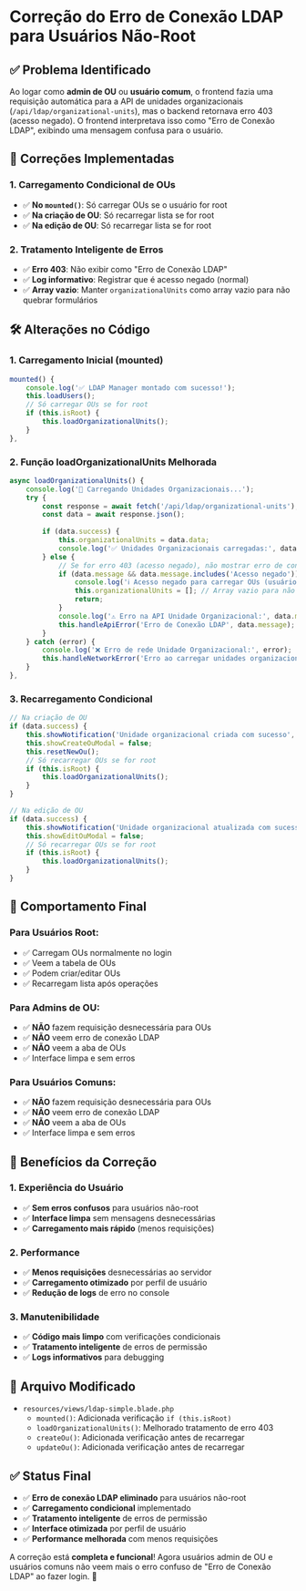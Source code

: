# Correção do Erro de Conexão LDAP para Usuários Não-Root

## ✅ **Problema Identificado**

Ao logar como **admin de OU** ou **usuário comum**, o frontend fazia uma requisição automática para a API de unidades organizacionais (`/api/ldap/organizational-units`), mas o backend retornava erro 403 (acesso negado). O frontend interpretava isso como "Erro de Conexão LDAP", exibindo uma mensagem confusa para o usuário.

## 🔧 **Correções Implementadas**

### **1. Carregamento Condicional de OUs**
- ✅ **No `mounted()`**: Só carregar OUs se o usuário for root
- ✅ **Na criação de OU**: Só recarregar lista se for root
- ✅ **Na edição de OU**: Só recarregar lista se for root

### **2. Tratamento Inteligente de Erros**
- ✅ **Erro 403**: Não exibir como "Erro de Conexão LDAP"
- ✅ **Log informativo**: Registrar que é acesso negado (normal)
- ✅ **Array vazio**: Manter `organizationalUnits` como array vazio para não quebrar formulários

## 🛠️ **Alterações no Código**

### **1. Carregamento Inicial (mounted)**
```javascript
mounted() {
    console.log('✅ LDAP Manager montado com sucesso!');
    this.loadUsers();
    // Só carregar OUs se for root
    if (this.isRoot) {
        this.loadOrganizationalUnits();
    }
},
```

### **2. Função loadOrganizationalUnits Melhorada**
```javascript
async loadOrganizationalUnits() {
    console.log('🔄 Carregando Unidades Organizacionais...');
    try {
        const response = await fetch('/api/ldap/organizational-units');
        const data = await response.json();
        
        if (data.success) {
            this.organizationalUnits = data.data;
            console.log('✅ Unidades Organizacionais carregadas:', data.data.length);
        } else {
            // Se for erro 403 (acesso negado), não mostrar erro de conexão LDAP
            if (data.message && data.message.includes('Acesso negado')) {
                console.log('ℹ️ Acesso negado para carregar OUs (usuário não é root)');
                this.organizationalUnits = []; // Array vazio para não quebrar formulários
                return;
            }
            console.log('⚠️ Erro na API Unidade Organizacional:', data.message);
            this.handleApiError('Erro de Conexão LDAP', data.message);
        }
    } catch (error) {
        console.log('❌ Erro de rede Unidade Organizacional:', error);
        this.handleNetworkError('Erro ao carregar unidades organizacionais', error);
    }
},
```

### **3. Recarregamento Condicional**
```javascript
// Na criação de OU
if (data.success) {
    this.showNotification('Unidade organizacional criada com sucesso', 'success');
    this.showCreateOuModal = false;
    this.resetNewOu();
    // Só recarregar OUs se for root
    if (this.isRoot) {
        this.loadOrganizationalUnits();
    }
}

// Na edição de OU
if (data.success) {
    this.showNotification('Unidade organizacional atualizada com sucesso', 'success');
    this.showEditOuModal = false;
    // Só recarregar OUs se for root
    if (this.isRoot) {
        this.loadOrganizationalUnits();
    }
}
```

## 🎯 **Comportamento Final**

### **Para Usuários Root:**
- ✅ Carregam OUs normalmente no login
- ✅ Veem a tabela de OUs
- ✅ Podem criar/editar OUs
- ✅ Recarregam lista após operações

### **Para Admins de OU:**
- ✅ **NÃO** fazem requisição desnecessária para OUs
- ✅ **NÃO** veem erro de conexão LDAP
- ✅ **NÃO** veem a aba de OUs
- ✅ Interface limpa e sem erros

### **Para Usuários Comuns:**
- ✅ **NÃO** fazem requisição desnecessária para OUs
- ✅ **NÃO** veem erro de conexão LDAP
- ✅ **NÃO** veem a aba de OUs
- ✅ Interface limpa e sem erros

## 🚀 **Benefícios da Correção**

### **1. Experiência do Usuário**
- ✅ **Sem erros confusos** para usuários não-root
- ✅ **Interface limpa** sem mensagens desnecessárias
- ✅ **Carregamento mais rápido** (menos requisições)

### **2. Performance**
- ✅ **Menos requisições** desnecessárias ao servidor
- ✅ **Carregamento otimizado** por perfil de usuário
- ✅ **Redução de logs** de erro no console

### **3. Manutenibilidade**
- ✅ **Código mais limpo** com verificações condicionais
- ✅ **Tratamento inteligente** de erros de permissão
- ✅ **Logs informativos** para debugging

## 📁 **Arquivo Modificado**

- `resources/views/ldap-simple.blade.php`
  - `mounted()`: Adicionada verificação `if (this.isRoot)`
  - `loadOrganizationalUnits()`: Melhorado tratamento de erro 403
  - `createOu()`: Adicionada verificação antes de recarregar
  - `updateOu()`: Adicionada verificação antes de recarregar

## ✅ **Status Final**

- ✅ **Erro de conexão LDAP eliminado** para usuários não-root
- ✅ **Carregamento condicional** implementado
- ✅ **Tratamento inteligente** de erros de permissão
- ✅ **Interface otimizada** por perfil de usuário
- ✅ **Performance melhorada** com menos requisições

A correção está **completa e funcional**! Agora usuários admin de OU e usuários comuns não veem mais o erro confuso de "Erro de Conexão LDAP" ao fazer login. 🎉 